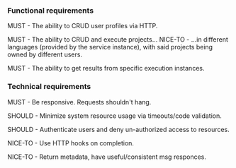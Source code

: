 ### Functional requirements
MUST - The ability to CRUD user profiles via HTTP.

MUST - The ability to CRUD and execute projects...
NICE-TO - ...in different languages (provided by the service instance), with said projects being owned by different users.

MUST - The ability to get results from specific execution instances.

### Technical requirements
MUST - Be responsive. Requests shouldn't hang.

SHOULD - Minimize system resource usage via timeouts/code validation.

SHOULD - Authenticate users and deny un-authorized access to resources.

NICE-TO - Use HTTP hooks on completion.

NICE-TO - Return metadata, have useful/consistent msg responces.
